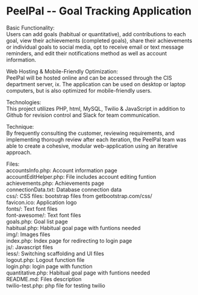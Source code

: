 # PeelPal -- Goal Tracking Application 

Basic Functionality:<br>
Users can add goals (habitual or quantitative), add contributions to each goal, view their achievements (completed goals), share their achievements or individual goals to social media, opt to receive email or text message reminders, and edit their notifications method as well as account information.

Web Hosting & Mobile-Friendly Optimization:<br>
PeelPal will be hosted online and can be accessed through the CIS department server, ix. The application can be used on desktop or laptop computers, but is also optimized for mobile-friendly users.

Technologies:<br>
This project utilizes PHP, html, MySQL, Twilio & JavaScript in addition to Github for revision control and Slack for team communication. 

Technique:<br>
By frequently consulting the customer, reviewing requirements, and implementing thorough review after each iteration, the PeelPal team was able to create a cohesive, modular web-application using an iterative approach. 


Files:<br>
accountsInfo.php:		Account information page  		                                
accountEditHelper.php: 	File includes account editing funtion  
achievements.php:    	Achievements page  
connectionData.txt:		Database connection data  
css/:  					CSS files: bootstrap files from getbootstrap.com/css/    
favicon.ico:			Application logo  
fonts/:					Text font files  
font-awesome/:			Text font files  
goals.php:				Goal list page  
habitual.php:			Habitual goal page with funtions needed  
img/:					Images files  	
index.php:				Index page for redirecting to login page  
js/:					Javascript files  
less/:					Switching scaffolding and UI files  
logout.php:				Logout function file  
login.php:				login page with function  
quantitative.php:		Habitual goal page with funtions needed  
README.md: 				Files description  
twilio-test.php:  		php file for testing twilio  

